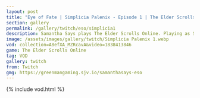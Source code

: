 ```yaml
---
layout: post
title: "Eye of Fate | Simplicia Palenix - Episode 1 | The Elder Scrolls Online: Necrom"
section: gallery
permalink: /gallery/twitch/eso/simplicia1
description: Samantha Says plays The Elder Scrolls Online. Playing as Simplicia Palenix, this is episode 1.
image: /assets/images/gallery/twitch/Simplicia Palenix 1.webp
vod: collection=A8efXA_MZRcavA&video=1838413846
game: The Elder Scrolls Online
tag: VOD
gallery: twitch
from: Twitch
gmg: https://greenmangaming.sjv.io/samanthasays-eso
---
```

{% include vod.html %}